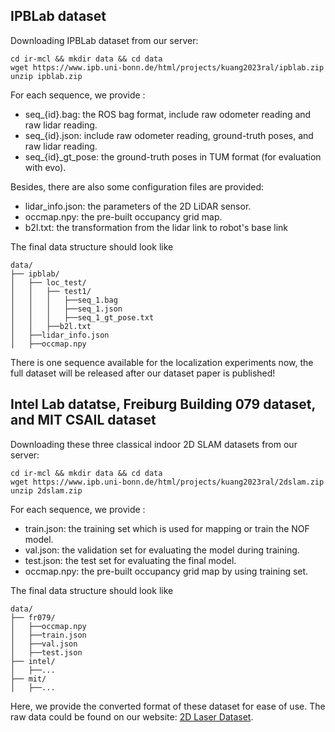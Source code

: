 ## IPBLab dataset
Downloading IPBLab dataset from our server:
```shell
cd ir-mcl && mkdir data && cd data
wget https://www.ipb.uni-bonn.de/html/projects/kuang2023ral/ipblab.zip
unzip ipblab.zip
```

For each sequence, we provide :
- seq_{id}.bag: the ROS bag format, include raw odometer reading and raw lidar reading.
- seq_{id}.json: include raw odometer reading, ground-truth poses, and raw lidar reading.
- seq_{id}_gt_pose: the ground-truth poses in TUM format (for evaluation with evo). 

Besides, there are also some configuration files are provided:
- lidar_info.json: the parameters of the 2D LiDAR sensor.
- occmap.npy: the pre-built occupancy grid map.
- b2l.txt: the transformation from the lidar link to robot's base link 

The final data structure should look like
```
data/
├── ipblab/
│   ├── loc_test/
│   │   ├── test1/
│   │   │   ├──seq_1.bag
│   │   │   ├──seq_1.json
│   │   │   ├──seq_1_gt_pose.txt
│   │   ├──b2l.txt
│   ├──lidar_info.json
│   ├──occmap.npy
```

There is one sequence available for the localization experiments now, the full dataset will be released after our dataset paper is published!

## Intel Lab datatse, Freiburg Building 079 dataset, and MIT CSAIL dataset
Downloading these three classical indoor 2D SLAM datasets from our server:
```shell
cd ir-mcl && mkdir data && cd data
wget https://www.ipb.uni-bonn.de/html/projects/kuang2023ral/2dslam.zip
unzip 2dslam.zip
```

For each sequence, we provide :
- train.json: the training set which is used for mapping or train the NOF model.
- val.json: the validation set for evaluating the model during training. 
- test.json: the test set for evaluating the final model.
- occmap.npy: the pre-built occupancy grid map by using training set.

The final data structure should look like
```
data/
├── fr079/
│   ├──occmap.npy
│   ├──train.json
│   ├──val.json
│   ├──test.json
├── intel/
│   ├──...
├── mit/
│   ├──...
```

Here, we provide the converted format of these dataset for ease of use. The raw data could be found on our website: [2D Laser Dataset](https://www.ipb.uni-bonn.de/datasets/). 